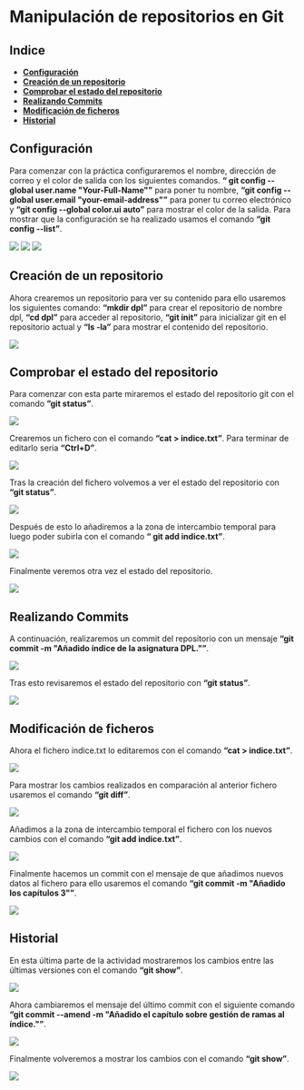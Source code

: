 # Manipulación de repositorios en Git
## Indice
- **[Configuración](#configuración)**
- **[Creación de un repositorio](#creación-de-un-repositorio)**
- **[Comprobar el estado del repositorio](#comprobar-el-estado-del-repositorio)**
- **[Realizando Commits](#realizando-commits)**
- **[Modificación de ficheros](#modificación-de-ficheros)**
- **[Historial](#historial)**
## Configuración
Para comenzar con la práctica configuraremos el nombre, dirección de correo  y el color de salida con los siguientes comandos. **“ git config --global user.name "Your-Full-Name"”** para poner tu nombre,  **“git config --global user.email "your-email-address"”** para poner tu correo electrónico y **“git config --global color.ui auto”** para mostrar el color de la salida. Para mostrar que la configuración se ha realizado usamos el comando **“git config --list”**.

<img src="18.png">

<img src="1.png">

<img src="20.png">

## Creación de un repositorio
Ahora crearemos un repositorio para ver su contenido para ello usaremos los siguientes comando: **“mkdir dpl”** para crear el repositorio de nombre dpl, **“cd dpl”** para acceder al repositorio,  **“git init”** para inicializar git en el repositorio actual y **“ls -la”** para mostrar el contenido del repositorio.

<img src="2.png">

## Comprobar el estado del repositorio
Para comenzar con esta parte miraremos el estado del repositorio git con el comando **”git status”**.

<img src="3.png">

Crearemos un fichero con el comando **“cat > indice.txt”**.  Para terminar de editarlo seria **“Ctrl+D”**.

<img src="4.png">

Tras la creación del fichero volvemos a ver el estado del repositorio con **“git status”**.

<img src="5.png">

Después de esto lo añadiremos a la zona de intercambio temporal para luego poder subirla con el comando **“ git add indice.txt”**.

<img src="6.png">

Finalmente veremos otra vez el estado del repositorio.

<img src="7.png">

## Realizando Commits
A continuación, realizaremos un commit del repositorio  con un mensaje **“git commit -m "Añadido índice de la asignatura DPL."”**.

<img src="8.png">

Tras esto revisaremos el estado del repositorio con **“git status”**.

<img src="9.png">

## Modificación de ficheros

Ahora el fichero indice.txt lo editaremos con el comando **“cat > indice.txt”**.

<img src="10.png">

Para mostrar los cambios realizados en comparación al anterior fichero usaremos el comando **“git diff”**.

<img src="11.png">

Añadimos a la zona de intercambio temporal el fichero con los nuevos cambios con el comando **“git add indice.txt”**.

<img src="12.png">

Finalmente hacemos un commit con el mensaje de que añadimos nuevos datos al fichero para ello usaremos el comando **“git commit -m "Añadido los capítulos 3"”**.

<img src="13.png">

## Historial
En esta última parte de la actividad mostraremos los cambios entre las últimas versiones con el comando **“git show”**.

<img src="14.png">

Ahora cambiaremos el mensaje del último commit con el siguiente comando **“git commit --amend -m "Añadido el capítulo sobre gestión de ramas al índice."”**.

<img src="15.png">

Finalmente volveremos a mostrar los cambios con el comando **“git show”**.

<img src="16.png">



